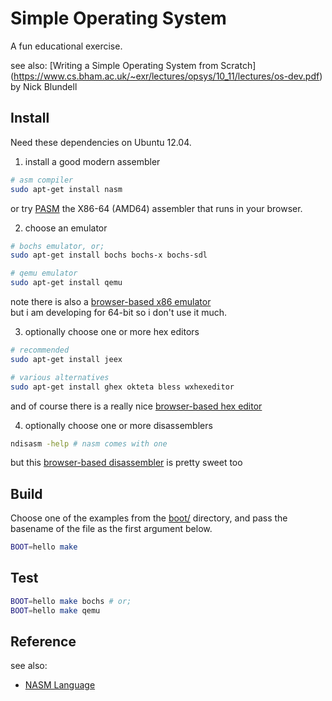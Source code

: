 # Simple Operating System

A fun educational exercise.

see also: [Writing a Simple Operating System from Scratch]
          (https://www.cs.bham.ac.uk/~exr/lectures/opsys/10_11/lectures/os-dev.pdf)
          by Nick Blundell

## Install

Need these dependencies on Ubuntu 12.04.

1) install a good modern assembler
```bash
# asm compiler
sudo apt-get install nasm
```

or try [PASM](http://pasm.pis.to/#test) the X86-64 (AMD64) assembler that runs in your browser.

2) choose an emulator

```bash
# bochs emulator, or;
sudo apt-get install bochs bochs-x bochs-sdl

# qemu emulator
sudo apt-get install qemu
```
note there is also a [browser-based x86 emulator](http://copy.sh/v86/)  
but i am developing for 64-bit so i don't use it much.

3) optionally choose one or more hex editors
```bash
# recommended
sudo apt-get install jeex

# various alternatives
sudo apt-get install ghex okteta bless wxhexeditor
```

and of course there is a really nice [browser-based hex editor](https://hexed.it/)

4) optionally choose one or more disassemblers
```bash
ndisasm -help # nasm comes with one
```

but this [browser-based disassembler](https://www.onlinedisassembler.com) is pretty sweet too

## Build

Choose one of the examples from the [boot/](boot/) directory,
and pass the basename of the file as the first argument below.

```bash
BOOT=hello make
```

## Test

```bash
BOOT=hello make bochs # or;
BOOT=hello make qemu
```

## Reference

see also:

- [NASM Language](http://www.nasm.us/xdoc/2.11.08/html/nasmdoc3.html)
